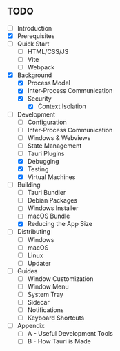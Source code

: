 ## TODO

- [ ] Introduction
- [x] Prerequisites
- [ ] Quick Start
  - [ ] HTML/CSS/JS
  - [ ] Vite
  - [ ] Webpack
- [x] Background
  - [x] Process Model
  - [x] Inter-Process Communication
  - [x] Security
    - [x] Context Isolation
- [ ] Development
  - [ ] Configuration
  - [ ] Inter-Process Communication
  - [ ] Windows & Webviews
  - [ ] State Management
  - [ ] Tauri Plugins
  - [x] Debugging
  - [x] Testing
  - [x] Virtual Machines
- [ ] Building
  - [ ] Tauri Bundler
  - [ ] Debian Packages
  - [ ] Windows Installer
  - [ ] macOS Bundle
  - [x] Reducing the App Size
- [ ] Distributing
  - [ ] Windows
  - [ ] macOS
  - [ ] Linux
  - [ ] Updater
- [ ] Guides
  - [ ] Window Customization
  - [ ] Window Menu
  - [ ] System Tray
  - [ ] Sidecar
  - [ ] Notifications
  - [ ] Keyboard Shortcuts
- [ ] Appendix
  - [ ] A - Useful Development Tools
  - [ ] B - How Tauri is Made
